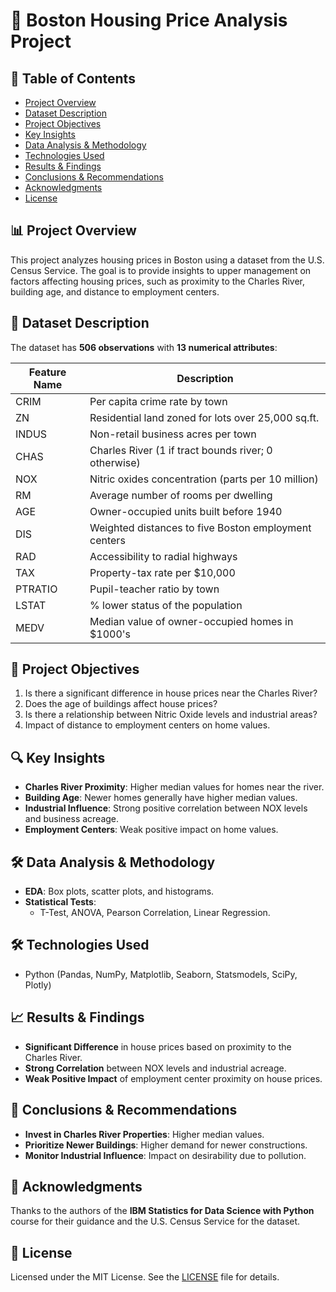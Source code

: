 # 🏡 Boston Housing Price Analysis Project

## 📄 Table of Contents
- [Project Overview](#-project-overview)
- [Dataset Description](#-dataset-description)
- [Project Objectives](#-project-objectives)
- [Key Insights](#-key-insights)
- [Data Analysis & Methodology](#-data-analysis--methodology)
- [Technologies Used](#-technologies-used)
- [Results & Findings](#-results--findings)
- [Conclusions & Recommendations](#-conclusions--recommendations)
- [Acknowledgments](#-acknowledgments)
- [License](#-license)

## 📊 Project Overview
This project analyzes housing prices in Boston using a dataset from the U.S. Census Service. The goal is to provide insights to upper management on factors affecting housing prices, such as proximity to the Charles River, building age, and distance to employment centers.

## 📁 Dataset Description
The dataset has **506 observations** with **13 numerical attributes**:

| Feature Name | Description |
|--------------|-------------|
| CRIM         | Per capita crime rate by town |
| ZN           | Residential land zoned for lots over 25,000 sq.ft. |
| INDUS        | Non-retail business acres per town |
| CHAS         | Charles River (1 if tract bounds river; 0 otherwise) |
| NOX          | Nitric oxides concentration (parts per 10 million) |
| RM           | Average number of rooms per dwelling |
| AGE          | Owner-occupied units built before 1940 |
| DIS          | Weighted distances to five Boston employment centers |
| RAD          | Accessibility to radial highways |
| TAX          | Property-tax rate per $10,000 |
| PTRATIO      | Pupil-teacher ratio by town |
| LSTAT        | % lower status of the population |
| MEDV         | Median value of owner-occupied homes in $1000's |

## 🎯 Project Objectives
1. Is there a significant difference in house prices near the Charles River?
2. Does the age of buildings affect house prices?
3. Is there a relationship between Nitric Oxide levels and industrial areas?
4. Impact of distance to employment centers on home values.

## 🔍 Key Insights
- **Charles River Proximity**: Higher median values for homes near the river.
- **Building Age**: Newer homes generally have higher median values.
- **Industrial Influence**: Strong positive correlation between NOX levels and business acreage.
- **Employment Centers**: Weak positive impact on home values.

## 🛠 Data Analysis & Methodology
- **EDA**: Box plots, scatter plots, and histograms.
- **Statistical Tests**:
  - T-Test, ANOVA, Pearson Correlation, Linear Regression.

## 🛠 Technologies Used
- Python (Pandas, NumPy, Matplotlib, Seaborn, Statsmodels, SciPy, Plotly)

## 📈 Results & Findings
- **Significant Difference** in house prices based on proximity to the Charles River.
- **Strong Correlation** between NOX levels and industrial acreage.
- **Weak Positive Impact** of employment center proximity on house prices.

## 📌 Conclusions & Recommendations
- **Invest in Charles River Properties**: Higher median values.
- **Prioritize Newer Buildings**: Higher demand for newer constructions.
- **Monitor Industrial Influence**: Impact on desirability due to pollution.

## 🙏 Acknowledgments
Thanks to the authors of the **IBM Statistics for Data Science with Python** course for their guidance and the U.S. Census Service for the dataset.

## 📜 License
Licensed under the MIT License. See the [LICENSE](https://github.com/i-Eslam-Hamza/Projects/blob/70dbe20116e73e4b36014a6d9c9e0071af53a291/LICENSE) file for details.
